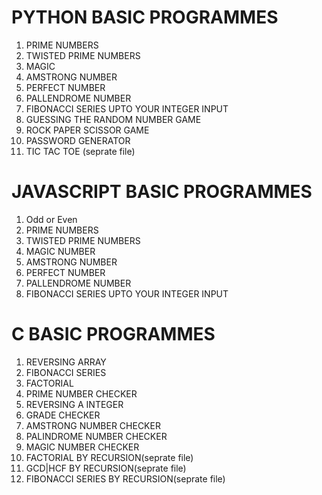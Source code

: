 # PYTHON BASIC PROGRAMMES

1. PRIME NUMBERS
2. TWISTED PRIME NUMBERS
3. MAGIC
4. AMSTRONG NUMBER
5. PERFECT NUMBER
6. PALLENDROME NUMBER
7. FIBONACCI SERIES UPTO YOUR INTEGER INPUT
8. GUESSING THE RANDOM NUMBER GAME
9. ROCK PAPER SCISSOR GAME
10. PASSWORD GENERATOR
11. TIC TAC TOE (seprate file)

# JAVASCRIPT BASIC PROGRAMMES

1. Odd or Even
2. PRIME NUMBERS
3. TWISTED PRIME NUMBERS
4. MAGIC NUMBER
5. AMSTRONG NUMBER
6. PERFECT NUMBER
7. PALLENDROME NUMBER
8. FIBONACCI SERIES UPTO YOUR INTEGER INPUT

# C BASIC PROGRAMMES
1. REVERSING ARRAY
2. FIBONACCI SERIES
3. FACTORIAL
4. PRIME NUMBER CHECKER
5. REVERSING A INTEGER
6. GRADE CHECKER
7. AMSTRONG NUMBER CHECKER
8. PALINDROME NUMBER CHECKER
9. MAGIC NUMBER CHECKER
10. FACTORIAL BY RECURSION(seprate file)
11. GCD|HCF BY RECURSION(seprate file)
12. FIBONACCI SERIES BY RECURSION(seprate file)

